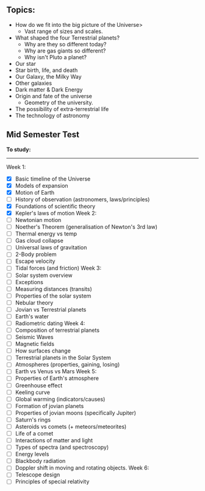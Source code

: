 

## Topics:
- How do we fit into the big picture of the Universe>
	- Vast range of sizes and scales.
- What shaped the four Terrestrial planets?
	- Why are they so different today?
	- Why are gas giants so different?
	- Why isn't Pluto a planet?
- Our star
- Star birth, life, and death
- Our Galaxy, the Milky Way
- Other galaxies
- Dark matter & Dark Energy
- Origin and fate of the universe
	- Geometry of the university.
- The possibility of extra-terrestrial life
- The technology of astronomy



## Mid Semester Test
**To study:**
___
Week 1:
- [x] Basic timeline of the Universe
- [x] Models of expansion
- [x] Motion of Earth
- [ ] History of observation (astronomers, laws/principles)
- [x] Foundations of scientific theory
- [x] Kepler's laws of motion
Week 2:
- [ ] Newtonian motion
- [ ] Noether's Theorem (generalisation of Newton's 3rd law)
- [ ] Thermal energy vs temp
- [ ] Gas cloud collapse
- [ ] Universal laws of gravitation
- [ ] 2-Body problem
- [ ] Escape velocity
- [ ] Tidal forces (and friction)
Week 3:
- [ ] Solar system overview
- [ ] Exceptions
- [ ] Measuring distances (transits)
- [ ] Properties of the solar system
- [ ] Nebular theory
- [ ] Jovian vs Terrestrial planets
- [ ] Earth's water
- [ ] Radiometric dating
Week 4:
- [ ] Composition of terrestrial planets
- [ ] Seismic Waves
- [ ] Magnetic fields
- [ ] How surfaces change
- [ ] Terrestrial planets in the Solar System
- [ ] Atmospheres (properties, gaining, losing)
- [ ] Earth vs Venus vs Mars
Week 5:
- [ ] Properties of Earth's atmosphere
- [ ] Greenhouse effect
- [ ] Keeling curve
- [ ] Global warming (indicators/causes)
- [ ] Formation of jovian planets
- [ ] Properties of jovian moons (specifically Jupiter)
- [ ] Saturn's rings
- [ ] Asteroids vs comets (+ meteors/meteorites)
- [ ] Life of a comet
- [ ] Interactions of matter and light
- [ ] Types of spectra (and spectroscopy)
- [ ] Energy levels
- [ ] Blackbody radiation
- [ ] Doppler shift in moving and rotating objects.
Week 6:
- [ ] Telescope design
- [ ] Principles of special relativity
